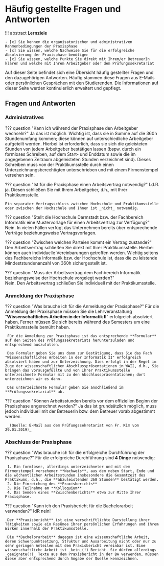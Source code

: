 # Häufig gestellte Fragen und Antworten

!!! abstract
    **Lernziele**

    - [x] Sie kennen die organisatorischen und administrativen Rahmenbedingungen der Praxisphase
    - [x] Sie wissen, welche Nachweise Sie für die erfolgreiche Absolvierung der Praxisphase benötigen
    - [x] Sie wissen, welche Punkte Sie direkt mit Ihrem/er BetreuerIn klären und welche mit Ihrem Arbeitgeber oder dem Prüfungssekretariat  

Auf dieser Seite befindet sich eine Übersicht häufig gestellter Fragen und den dazugehörigen Antworten.
Häufig stammen diese Fragen aus E-Mails oder persönlichen Gesprächen mit den Studierenden. 
Die Informationen auf dieser Seite werden kontinuierlich erweitert und gepflegt.


## Fragen und Antworten




### Administratives

??? question "Kann ich während der Praxisphase den Arbeitgeber wechseln?"
    Ja das ist möglich. Wichtig ist, dass sie in Summe auf die 360h Stundenumfang kommen; diese können auf unterschiedliche Arbeitgeber aufgeteilt werden.
    Hierbei ist erforderlich, dass sie sich die geleisteten Stunden von jedem Arbeitgeber bestätigen lassen (bspw. durch ein formloses Schreiben, auf dem Start- und Enddatum sowie die im angegebenen Zeitraum abgeleisteten Stunden verzeichnet sind). Dieses Schreiben muss von der Praktikumsstelle durch einen Unterzeichnungsberechtigten unterschrieben und mit einem Firmenstempel versehen sein. 


??? question "Ist für die Praxisphase einen Arbeitsvertrag notwendig?"
    I.d.R. ja. Diesen schließen Sie mit Ihrem Arbeitgeber, d.h., mit Ihrer Praktikumsstelle.

    Ein separater Vertragsschluss zwischen Hochschule und Praktikumsstelle oder zwischen der Hochschule und Ihnen ist _nicht_ notwendig.



??? question "Stellt die Hochschule Darmstadt bzw. der Fachbereich Informatik eine Mustervorlage für einen Arbeitsvertrag zur Verfügung?"
    Nein. In vielen Fällen verfügt das Unternehmen bereits über entsprechende Verträge beziehungsweise Vertragsvorlagen.


??? question "Zwischen welchen Parteien kommt ein Vertrag zustande?"
     Den Arbeitsvertrag schließen Sie direkt mit Ihrer Praktikumsstelle. Hierbei können auch individuelle Vereinbarungen getroffen werden. Wichtig seitens des Fachbereichs Informatik bzw. der Hochschule ist, dass die zu leistende Mindeststundenanzahl von 360h sichergestellt ist.

??? question "Muss der Arbeitsvertrag dem Fachbereich Informatik beziehungsweise der Hochschule vorgelegt werden?"  
     Nein. Den Arbeitsvertrag schließen Sie individuell mit der Praktikumsstelle.




### Anmeldung der Praxisphase 

??? question "Was brauche ich für die Anmeldung der Praxisphase?"
     Für die Anmeldung der Praxisphase müssen Sie die Lehrveranstaltung "**Wissenschaftliches Arbeiten in der Informatik II**" erfolgreich absolviert haben. Ferner müssen Sie sich bereits während des Semesters um eine Praktikumsstelle bemüht haben. 
     
     Für die Anmeldung zur Praxisphase ist das entsprechende **Formular** auf den Seiten des Prüfungssekretariats herunterzuladen und entsprechend auszufüllen. 
     
     Das Formular geben Sie uns dann zur Bestätigung, dass Sie das Fach "Wissenschaftliches Arbeiten in der Informatik II" erfolgreich absolviert haben und zur Unterzeichnung. Dies erfolgt in der Regel im Zuge der wissenschaftlichen Abschlusspräsentationen in WAI2, d.h., Sie bringen das vorausgefüllte und von Ihrer Praktikumsstelle unterzeichnete Formular mit zu den Abschlusspräsentationen; dort unterzeichnen wir es dann. 
     
     Das unterzeichnete Formular geben Sie anschließend im **Prüfungssekretariat** ab.


??? question "Können Arbeitsstunden bereits vor dem offiziellen Beginn der Praxisphase angerechnet werden?"
     Ja das ist grundsätzlich möglich, muss jedoch individuell mit der Betreuerin bzw. dem Betreuer vorab abgestimmt werden.

     _(Quelle: E-Mail aus dem Prüfungssekretariat von Fr. Kim vom 29.01.2019)_



### Abschluss der Praxisphase

??? question "Was brauche ich für die erfolgreiche Durchführung der Praxisphase?"
     Für die erfolgreiche Durchführung sind **4 Dinge** notwendig:

     1. Ein formloser, allerdings unterzeichneter und mit dem Firmenstempel versehener **Nachweis**, aus dem neben Start, Ende und die wöchentlichen Arbeitsstunden insbesondere die Gesamtzeit des Praktikums, d.h., die **abzuleistenden 360 Stunden** bestätigt werden.
     2. Die Einreichung des **Praxisberichts**
     3. Die Teilnahme am **Kolloquium**
     4. Das Senden eines **Zwischenberichts** etwa zur Mitte Ihrer Praxisphase.


??? question "Kann ich den Praxisbericht für die Bachelorarbeit verwenden?"
     IdR nein!

     Der **Praxisbericht** ist eine verschriftlichte Darstellung ihrer Tätigkeiten sowie ein Resümee ihrer persönlichen Erfahrungen und Ihrem Wirken innerhalb der Praktikumsstelle.

     Die **Bachelorarbeit** dagegen ist eine wissenschaftliche Arbeit, deren Schwerpunktsetzung, Struktur und Ausarbeitung nicht oder nur zu sehr geringen Anteilen mit dem Praxisbericht vereinbar ist. Eine wissenschaftliche Arbeit ist _kein_(!) Bericht. Sie dürfen allerdings _geeignete(!)_ Texte aus dem Praxisbericht in der BA verwenden, müssen diese aber entsprechend durch Angabe der Quelle kennzeichnen.








